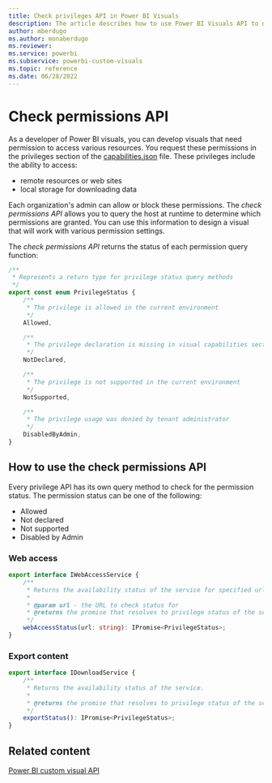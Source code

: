 ```yaml
---
title: Check privileges API in Power BI Visuals
description: The article describes how to use Power BI Visuals API to determine what privileges are enabled and how to check the permissions granted.
author: mberdugo
ms.author: monaberdugo
ms.reviewer:
ms.service: powerbi
ms.subservice: powerbi-custom-visuals
ms.topic: reference
ms.date: 06/28/2022
---
```


# Check permissions API

As a developer of Power BI visuals, you can develop visuals that need permission to access various resources. You request these permissions in the privileges section of the [capabilities.json](capabilities.md) file. These privileges include the ability to access:

* remote resources or web sites
* local storage for downloading data

Each organization's admin can allow or block these permissions. The *check permissions API* allows you to query the host at runtime to determine which permissions are granted. You can use this information to design a visual that will work with various permission settings.

The *check permissions API* returns the status of each permission query function:

```typescript
/**
 * Represents a return type for privilege status query methods
 */
export const enum PrivilegeStatus {
    /**
     * The privilege is allowed in the current environment
     */
    Allowed,

    /**
     * The privilege declaration is missing in visual capabilities section
     */
    NotDeclared,

    /**
     * The privilege is not supported in the current environment
     */
    NotSupported,

    /**
     * The privilege usage was denied by tenant administrator
     */
    DisabledByAdmin,
}
```

## How to use the check permissions API

Every privilege API has its own query method to check for the permission status. The permission status can be one of the following:

* Allowed
* Not declared
* Not supported
* Disabled by Admin

### Web access

```typescript
export interface IWebAccessService {
    /**
     * Returns the availability status of the service for specified url.
     * 
     * @param url - the URL to check status for
     * @returns the promise that resolves to privilege status of the service
     */
    webAccessStatus(url: string): IPromise<PrivilegeStatus>;
}
```

### Export content

```typescript
export interface IDownloadService {
    /**
     * Returns the availability status of the service.
     * 
     * @returns the promise that resolves to privilege status of the service
     */
    exportStatus(): IPromise<PrivilegeStatus>;
}
```

## Related content

[Power BI custom visual API](visual-api.md)
